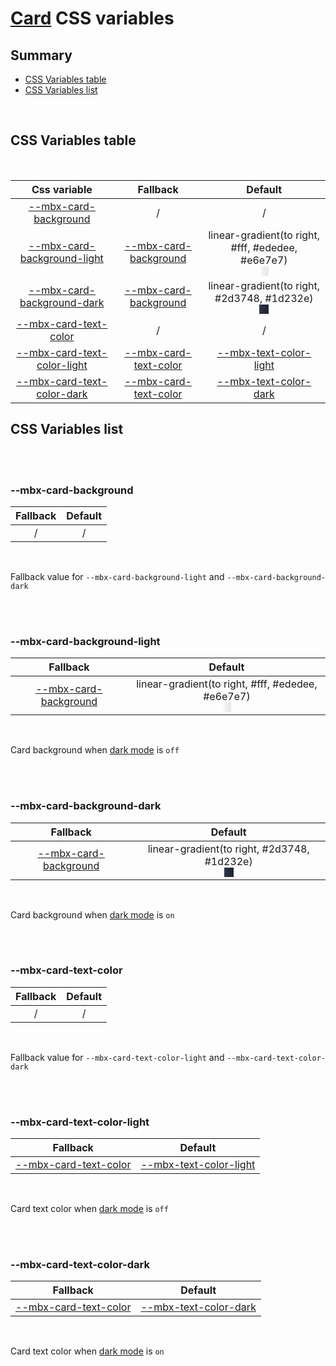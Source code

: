 # [Card](index.md) CSS variables

## Summary

- [CSS Variables table](#css-variables-table)
- [CSS Variables list](#css-variables-list)

<br>

## CSS Variables table

<br>

| <div style='text-align:center;margin:auto;'>Css variable</div>                                               | <div style='text-align:center;margin:auto;'>Fallback</div>                                       | <div style='text-align:center;margin:auto;'>Default</div>                                                                                                                                                                                                                                                                           |
| ------------------------------------------------------------------------------------------------------------ | ------------------------------------------------------------------------------------------------ | ----------------------------------------------------------------------------------------------------------------------------------------------------------------------------------------------------------------------------------------------------------------------------------------------------------------------------------- |
| <div style='text-align:center;margin:auto;'>[--mbx-card-background](#-mbx-card-background)</div>             | <div style='text-align:center;margin:auto;'>/</div>                                              | <div style='text-align:center;margin:auto;'>/</div>                                                                                                                                                                                                                                                                                 |
| <div style='text-align:center;margin:auto;'>[--mbx-card-background-light](#-mbx-card-background-light)</div> | <div style='text-align:center;margin:auto;'>[--mbx-card-background](#-mbx-card-background)</div> | <div style='text-align:center;margin:auto;'><div><div style='text-align:center;margin-auto;'>linear-gradient(to right, #fff, #ededee, #e6e7e7)</div><div style='text-align:center;margin-auto;'><div style='background:linear-gradient(to right, #fff, #ededee, #e6e7e7);margin:auto; width:15px; height:15px;'/></div></div></div> |
| <div style='text-align:center;margin:auto;'>[--mbx-card-background-dark](#-mbx-card-background-dark)</div>   | <div style='text-align:center;margin:auto;'>[--mbx-card-background](#-mbx-card-background)</div> | <div style='text-align:center;margin:auto;'><div><div style='text-align:center;margin-auto;'>linear-gradient(to right, #2d3748, #1d232e)</div><div style='text-align:center;margin-auto;'><div style='background:linear-gradient(to right, #2d3748, #1d232e);margin:auto; width:15px; height:15px;'/></div></div></div>             |
| <div style='text-align:center;margin:auto;'>[--mbx-card-text-color](#-mbx-card-text-color)</div>             | <div style='text-align:center;margin:auto;'>/</div>                                              | <div style='text-align:center;margin:auto;'>/</div>                                                                                                                                                                                                                                                                                 |
| <div style='text-align:center;margin:auto;'>[--mbx-card-text-color-light](#-mbx-card-text-color-light)</div> | <div style='text-align:center;margin:auto;'>[--mbx-card-text-color](#-mbx-card-text-color)</div> | <div style='text-align:center;margin:auto;'>[--mbx-text-color-light](https://cianciarusocataldo.github.io/mobrix-ui/docs/shared/css-vars/#-mbx-text-color-light)</div>                                                                                                                                                              |
| <div style='text-align:center;margin:auto;'>[--mbx-card-text-color-dark](#-mbx-card-text-color-dark)</div>   | <div style='text-align:center;margin:auto;'>[--mbx-card-text-color](#-mbx-card-text-color)</div> | <div style='text-align:center;margin:auto;'>[--mbx-text-color-dark](https://cianciarusocataldo.github.io/mobrix-ui/docs/shared/css-vars/#-mbx-text-color-dark)</div>                                                                                                                                                                |

## CSS Variables list

<br>

<br>

### --mbx-card-background

| <div style='text-align:center;margin:auto;'>Fallback</div> | <div style='text-align:center;margin:auto;'>Default</div> |
| ---------------------------------------------------------- | --------------------------------------------------------- |
| <div style='text-align:center;margin:auto;'>/</div>        | <div style='text-align:center;margin:auto;'>/</div>       |

<br>

Fallback value for `--mbx-card-background-light` and `--mbx-card-background-dark`

<br>

<br>

### --mbx-card-background-light

| <div style='text-align:center;margin:auto;'>Fallback</div>                                       | <div style='text-align:center;margin:auto;'>Default</div>                                                                                                                                                                                                                                                                           |
| ------------------------------------------------------------------------------------------------ | ----------------------------------------------------------------------------------------------------------------------------------------------------------------------------------------------------------------------------------------------------------------------------------------------------------------------------------- |
| <div style='text-align:center;margin:auto;'>[--mbx-card-background](#-mbx-card-background)</div> | <div style='text-align:center;margin:auto;'><div><div style='text-align:center;margin-auto;'>linear-gradient(to right, #fff, #ededee, #e6e7e7)</div><div style='text-align:center;margin-auto;'><div style='background:linear-gradient(to right, #fff, #ededee, #e6e7e7);margin:auto; width:15px; height:15px;'/></div></div></div> |

<br>

Card background when [dark mode](https://cianciarusocataldo.github.io/mobrix-ui/docs/shared/props/#dark) is `off`

<br>

<br>

### --mbx-card-background-dark

| <div style='text-align:center;margin:auto;'>Fallback</div>                                       | <div style='text-align:center;margin:auto;'>Default</div>                                                                                                                                                                                                                                                               |
| ------------------------------------------------------------------------------------------------ | ----------------------------------------------------------------------------------------------------------------------------------------------------------------------------------------------------------------------------------------------------------------------------------------------------------------------- |
| <div style='text-align:center;margin:auto;'>[--mbx-card-background](#-mbx-card-background)</div> | <div style='text-align:center;margin:auto;'><div><div style='text-align:center;margin-auto;'>linear-gradient(to right, #2d3748, #1d232e)</div><div style='text-align:center;margin-auto;'><div style='background:linear-gradient(to right, #2d3748, #1d232e);margin:auto; width:15px; height:15px;'/></div></div></div> |

<br>

Card background when [dark mode](https://cianciarusocataldo.github.io/mobrix-ui/docs/shared/props/#dark) is `on`

<br>

<br>

### --mbx-card-text-color

| <div style='text-align:center;margin:auto;'>Fallback</div> | <div style='text-align:center;margin:auto;'>Default</div> |
| ---------------------------------------------------------- | --------------------------------------------------------- |
| <div style='text-align:center;margin:auto;'>/</div>        | <div style='text-align:center;margin:auto;'>/</div>       |

<br>

Fallback value for `--mbx-card-text-color-light` and `--mbx-card-text-color-dark`

<br>

<br>

### --mbx-card-text-color-light

| <div style='text-align:center;margin:auto;'>Fallback</div>                                       | <div style='text-align:center;margin:auto;'>Default</div>                                                                                                              |
| ------------------------------------------------------------------------------------------------ | ---------------------------------------------------------------------------------------------------------------------------------------------------------------------- |
| <div style='text-align:center;margin:auto;'>[--mbx-card-text-color](#-mbx-card-text-color)</div> | <div style='text-align:center;margin:auto;'>[--mbx-text-color-light](https://cianciarusocataldo.github.io/mobrix-ui/docs/shared/css-vars/#-mbx-text-color-light)</div> |

<br>

Card text color when [dark mode](https://cianciarusocataldo.github.io/mobrix-ui/docs/shared/props/#dark) is `off`

<br>

<br>

### --mbx-card-text-color-dark

| <div style='text-align:center;margin:auto;'>Fallback</div>                                       | <div style='text-align:center;margin:auto;'>Default</div>                                                                                                            |
| ------------------------------------------------------------------------------------------------ | -------------------------------------------------------------------------------------------------------------------------------------------------------------------- |
| <div style='text-align:center;margin:auto;'>[--mbx-card-text-color](#-mbx-card-text-color)</div> | <div style='text-align:center;margin:auto;'>[--mbx-text-color-dark](https://cianciarusocataldo.github.io/mobrix-ui/docs/shared/css-vars/#-mbx-text-color-dark)</div> |

<br>

Card text color when [dark mode](https://cianciarusocataldo.github.io/mobrix-ui/docs/shared/props/#dark) is `on`

<br>

